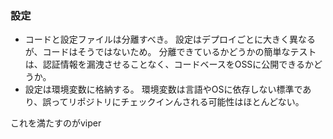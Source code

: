### 設定
- コードと設定ファイルは分離すべき。
設定はデプロイごとに大きく異なるが、コードはそうではないため。
分離できているかどうかの簡単なテストは、認証情報を漏洩させることなく、コードベースをOSSに公開できるかどうか。
- 設定は環境変数に格納する。
環境変数は言語やOSに依存しない標準であり、誤ってリポジトリにチェックインんされる可能性はほとんどない。

これを満たすのがviper